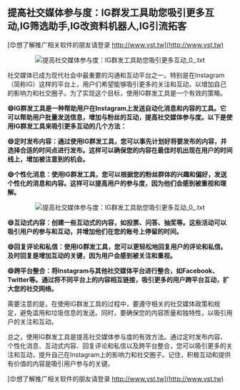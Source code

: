 ## **提高社交媒体参与度：IG群发工具助您吸引更多互动,IG筛选助手,IG改资料机器人,IG引流拓客**

[😍想了解推广相关软件的朋友请登录 http://www.vst.tw](http://www.vst.tw)

 <center><img src="https://vst.tw/MP4/tuiguang/png/5.png" alt="提高社交媒体参与度：IG群发工具助您吸引更多互动_0_.txt"></center>

社交媒体已成为现代社会中最重要的沟通和互动平台之一。特别是在Instagram（简称IG）这样的平台上，用户们希望能够吸引更多的关注和互动，以增加自己的影响力和社交圈子。为了实现这个目标，使用IG群发工具是一个有效的策略。

**😄IG群发工具是一种帮助用户在Instagram上发送自动化消息和内容的工具。它可以帮助用户批量发送信息，增加与粉丝的互动，提高社交媒体参与度。以下是使用IG群发工具来吸引更多互动的几个方法：**

**😄定时发布内容：通过使用IG群发工具，您可以事先计划好将要发布的内容，并选择合适的时间点进行发布。这样可以确保您的内容在最佳时机出现在用户的时间线上，增加被注意到的机会。**

**😄个性化消息：使用IG群发工具，您可以根据您的粉丝群体的兴趣和偏好，发送个性化的消息和内容。这样可以提高用户的参与度，因为他们会感到被重视和理解。**

 <center><img src="https://vst.tw/MP4/tuiguang/png/6.png" alt="提高社交媒体参与度：IG群发工具助您吸引更多互动_0_.txt"></center>

**😄互动式内容：创建一些互动式的内容，如投票、问答、抽奖等。这些活动可以吸引用户的参与和互动，并增加他们在您的账号上停留的时间。**

**😄回复评论和私信：使用IG群发工具，您可以更轻松地回复用户的评论和私信。及时回复是增加互动的关键，因为用户会感到被关注和重视。**

**😄跨平台整合：将Instagram与其他社交媒体平台进行整合，如Facebook、Twitter等。通过将不同平台上的内容相互链接，吸引更多的用户跨平台互动，扩大您的社交网络。**

需要注意的是，在使用IG群发工具的过程中，要遵守相关的社交媒体政策和规定，避免滥用和垃圾信息的发送。同时，要确保您的内容质量和独特性，以吸引用户的关注和互动。

总之，使用IG群发工具是提高社交媒体参与度的有效方法。通过定时发布内容、个性化消息、互动式内容、回复评论和私信以及跨平台整合，您可以吸引更多的关注和互动，提升自己在Instagram上的影响力和社交圈子。记住，积极互动和提供有价值的内容是吸引用户参与的关键。

[😍想了解推广相关软件的朋友请登录 http://www.vst.tw](http://www.vst.tw)



